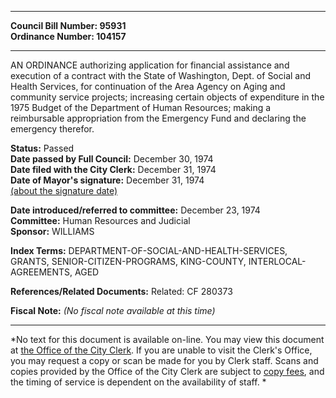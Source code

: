 * * * * *  
  
**Council Bill Number: [](#h0)[](#h2)95931**   
**Ordinance Number: 104157**  
  
* * * * *  
  
AN ORDINANCE authorizing application for financial assistance and execution of a contract with the State of Washington, Dept. of Social and Health Services, for continuation of the Area Agency on Aging and community service projects; increasing certain objects of expenditure in the 1975 Budget of the Department of Human Resources; making a reimbursable appropriation from the Emergency Fund and declaring the emergency therefor.  
  
**Status:** Passed   
**Date passed by Full Council:** December 30, 1974   
**Date filed with the City Clerk:** December 31, 1974   
**Date of Mayor's signature:** December 31, 1974   
[(about the signature date)](/~public/approvaldate.htm)   
  
  
**Date introduced/referred to committee:** December 23, 1974   
**Committee:** Human Resources and Judicial   
**Sponsor:** WILLIAMS   
  
**Index Terms:** DEPARTMENT-OF-SOCIAL-AND-HEALTH-SERVICES, GRANTS, SENIOR-CITIZEN-PROGRAMS, KING-COUNTY, INTERLOCAL-AGREEMENTS, AGED  
  
**References/Related Documents:** Related: CF 280373  
  
**Fiscal Note:** *(No fiscal note available at this time)*  
  
* * * * *  
  
*No text for this document is available on-line. You may view this document at [the Office of the City Clerk](http://www.seattle.gov/leg/clerk/contactUs.htm). If you are unable to visit the Clerk's Office, you may request a copy or scan be made for you by Clerk staff. Scans and copies provided by the Office of the City Clerk are subject to [copy fees](http://clerk.seattle.gov/~public/clerkfees.htm), and the timing of service is dependent on the availability of staff. *  
  
  
